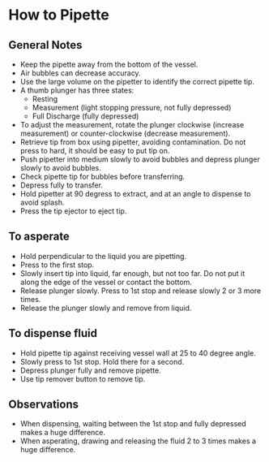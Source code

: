 # How to Pipette

## General Notes
- Keep the pipette away from the bottom of the vessel.
- Air bubbles can decrease accuracy.
- Use the large volume on the pipetter to identify the correct pipette tip.
- A thumb plunger has three states:
  - Resting
  - Measurement (light stopping pressure, not fully depressed)
  - Full Discharge (fully depressed)
- To adjust the measurement, rotate the plunger clockwise (increase measurement) or counter-clockwise (decrease measurement).
- Retrieve tip from box using pipetter, avoiding contamination. Do not press to hard, it should be easy to put tip on.
- Push pipetter into medium slowly to avoid bubbles and depress plunger slowly to avoid bubbles.
- Check pipette tip for bubbles before transferring.
- Depress fully to transfer.
- Hold pipetter at 90 degress to extract, and at an angle to dispense to avoid splash.
- Press the tip ejector to eject tip.

## To asperate
- Hold perpendicular to the liquid you are pipetting.
- Press to the first stop.
- Slowly insert tip into liquid, far enough, but not too far. Do not put it along the edge of the vessel or contact the bottom.
- Release plunger slowly. Press to 1st stop and release slowly 2 or 3 more times.
- Release the plunger slowly and remove from liquid.

## To dispense fluid
- Hold pipette tip against receiving vessel wall at 25 to 40 degree angle.
- Slowly press to 1st stop. Hold there for a second.
- Depress plunger fully and remove pipette.
- Use tip remover button to remove tip.

## Observations
- When dispensing, waiting between the 1st stop and fully depressed makes a huge difference.
- When asperating, drawing and releasing the fluid 2 to 3 times makes a huge difference.
